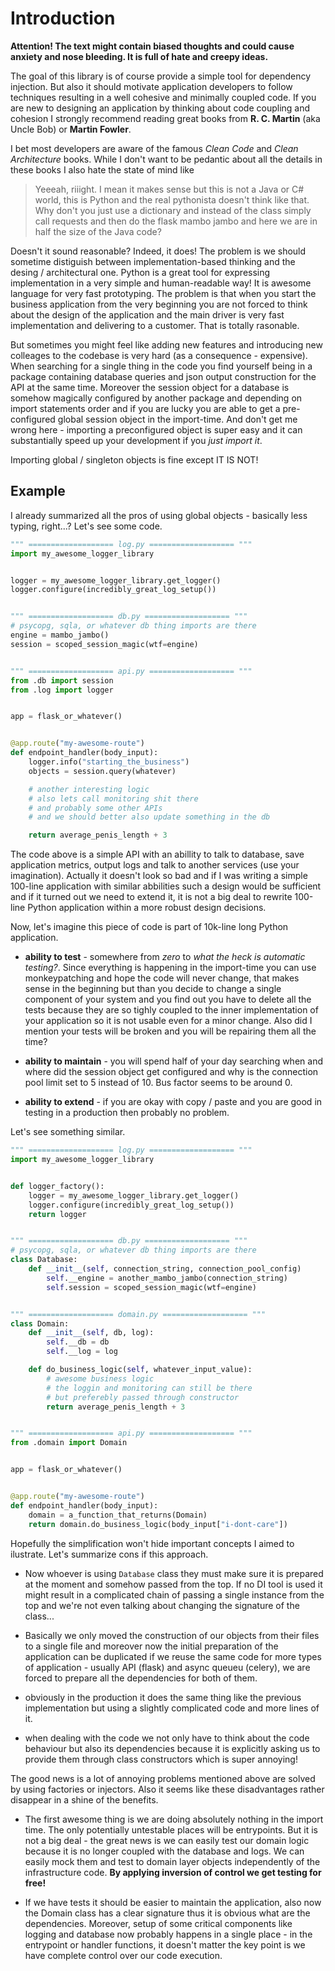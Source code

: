# Introduction

**Attention! The text might contain biased thoughts and could cause anxiety and
nose bleeding. It is full of hate and creepy ideas.**

The goal of this library is of course provide a simple tool for dependency injection.
But also it should motivate application developers to follow techniques resulting in
a well cohesive and minimally coupled code. If you are new to designing an application
by thinking about code coupling and cohesion I strongly recommend reading great
books from **R. C. Martin** (aka Uncle Bob) or **Martin Fowler**. 

I bet most developers are aware of the famous *Clean Code* and *Clean Architecture* books. 
While I don't want to be pedantic about all the details in these books I also hate the
state of mind like 

> Yeeeah, riiight. I mean it makes sense but this is not a Java or C# world, this is Python
> and the real pythonista doesn't think like that. Why don't you just use a dictionary and 
> instead of the class simply call requests and then do the flask mambo jambo and here we are
> in half the size of the Java code?

Doesn't it sound reasonable? Indeed, it does! The problem is we should sometime distiguish 
between implementation-based thinking and the desing / architectural one. Python is a great 
tool for expressing implementation in a very simple and human-readable way! It is awesome
language for very fast prototyping. The problem is that when you start the business application
from the very beginning you are not forced to think about the design of the application and
the main driver is very fast implementation and delivering to a customer. That is totally rasonable.

But sometimes you might feel like adding new features and introducing new colleages to the codebase
is very hard (as a consequence - expensive). When searching for a single thing in the code
you find yourself being in a package containing database queries and json output construction
for the API at the same time. Moreover the session object for a database is somehow magically
configured by another package and depending on import statements order and if you are lucky
you are able to get a pre-configured global session object in the import-time. And don't get me
wrong here - importing a preconfigured object is super easy and it can substantially speed up
your development if you *just import it*.

Importing global / singleton objects is fine except IT IS NOT!

## Example

I already summarized all the pros of using global objects - basically less typing, right...?
Let's see some code.

```Python
""" =================== log.py =================== """
import my_awesome_logger_library


logger = my_awesome_logger_library.get_logger()
logger.configure(incredibly_great_log_setup())


""" =================== db.py =================== """
# psycopg, sqla, or whatever db thing imports are there
engine = mambo_jambo()
session = scoped_session_magic(wtf=engine)


""" =================== api.py =================== """
from .db import session
from .log import logger


app = flask_or_whatever()


@app.route("my-awesome-route")
def endpoint_handler(body_input):
    logger.info("starting_the_business")
    objects = session.query(whatever)

    # another interesting logic
    # also lets call monitoring shit there
    # and probably some other APIs
    # and we should better also update something in the db

    return average_penis_length + 3
```

The code above is a simple API with an abillity to talk to database, save application
metrics, output logs and talk to another services (use your imagination). Actually it
doesn't look so bad and if I was writing a simple 100-line application with similar 
abbilities such a design would be sufficient and if it turned out we need to extend it,
it is not a big deal to rewrite 100-line Python application within a more robust design
decisions.

Now, let's imagine this piece of code is part of 10k-line long Python application. 

  - **ability to test** - somewhere from *zero* to *what the heck is automatic testing?*.
    Since everything is happening in the import-time you can use monkeypatching and hope
    the code will never change, that makes sense in the beginning but than you decide to
    change a single component of your system and you find out you have to delete all the
    tests because they are so tighly coupled to the inner implementation of your application
    so it is not usable even for a minor change. Also did I mention your tests will be
    broken and you will be repairing them all the time?

  - **ability to maintain** - you will spend half of your day searching when and where did
    the session object get configured and why is the connection pool limit set to 5 instead
    of 10. Bus factor seems to be around 0.

  - **ability to extend** - if you are okay with copy / paste and you are good in testing
    in a production then probably no problem.


Let's see something similar.

```Python
""" =================== log.py =================== """
import my_awesome_logger_library


def logger_factory():
    logger = my_awesome_logger_library.get_logger()
    logger.configure(incredibly_great_log_setup())
    return logger


""" =================== db.py =================== """
# psycopg, sqla, or whatever db thing imports are there
class Database:
    def __init__(self, connection_string, connection_pool_config)
        self.__engine = another_mambo_jambo(connection_string)
        self.session = scoped_session_magic(wtf=engine)


""" =================== domain.py =================== """
class Domain:
    def __init__(self, db, log):
        self.__db = db
        self.__log = log

    def do_business_logic(self, whatever_input_value):
        # awesome business logic
        # the loggin and monitoring can still be there
        # but preferebly passed through constructor
        return average_penis_length + 3


""" =================== api.py =================== """
from .domain import Domain


app = flask_or_whatever()


@app.route("my-awesome-route")
def endpoint_handler(body_input):
    domain = a_function_that_returns(Domain)
    return domain.do_business_logic(body_input["i-dont-care"])
```

Hopefully the simplification won't hide important concepts I aimed to ilustrate. Let's
summarize cons if this approach.

  - Now whoever is using `Database` class they must make sure it is prepared at the moment
    and somehow passed from the top. If no DI tool is used it might result in a complicated
    chain of passing a single instance from the top and we're not even talking about changing
    the signature of the class...

  - Basically we only moved the construction of our objects from their files to a single file
    and moreover now the initial preparation of the application can be duplicated if we reuse the
    same code for more types of application - usually API (flask) and async queueu (celery), we are
    forced to prepare all the dependencies for both of them.

  - obviously in the production it does the same thing like the previous implementation but
    using a slightly complicated code and more lines of it.

  - when dealing with the code we not only have to think about the code behaviour but also its
    dependencies because it is explicitly asking us to provide them through class constructors
    which is super annoying!

The good news is a lot of annoying problems mentioned above are solved by using factories or
injectors. Also it seems like these disadvantages rather disappear in a shine of the benefits.

  - The first awesome thing is we are doing absolutely nothing in the import time. The only
    potentially untestable places will be entrypoints. But it is not a big deal - the great news
    is we can easily test our domain logic because it is no longer coupled with the database and
    logs. We can easily mock them and test to domain layer objects independently of the infrastructure
    code. **By applying inversion of control we get testing for free!**

  - If we have tests it should be easier to maintain the application, also now the Domain class
    has a clear signature thus it is obvious what are the dependencies. Moreover, setup of some
    critical components like logging and database now probably happens in a single place - in the
    entrypoint or handler functions, it doesn't matter the key point is we have complete control
    over our code execution.
